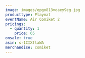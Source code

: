 ```yaml
---
image: images/epgo813voaey9eg.jpg
producttype: Playmat
eventName: Air Comiket 2
pricings:
  - quantity: 1
    price: 65
onsale: true
asin: s-1CIXflaWA
merchandise: comiket
---
```

